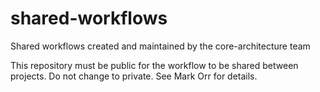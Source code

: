 # shared-workflows

Shared workflows created and maintained by the core-architecture team

This repository must be public for the workflow to be shared between projects. Do not change to private. See Mark Orr for details.
